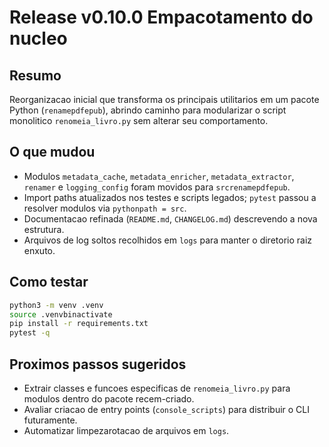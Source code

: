 # Release v0.10.0 Empacotamento do nucleo

## Resumo
Reorganizacao inicial que transforma os principais utilitarios em um pacote Python (`renamepdfepub`), abrindo caminho para modularizar o script monolitico `renomeia_livro.py` sem alterar seu comportamento.

## O que mudou
- Modulos `metadata_cache`, `metadata_enricher`, `metadata_extractor`, `renamer` e `logging_config` foram movidos para `srcrenamepdfepub`.
- Import paths atualizados nos testes e scripts legados; `pytest` passou a resolver modulos via `pythonpath = src`.
- Documentacao refinada (`README.md`, `CHANGELOG.md`) descrevendo a nova estrutura.
- Arquivos de log soltos recolhidos em `logs` para manter o diretorio raiz enxuto.

## Como testar
```bash
python3 -m venv .venv
source .venvbinactivate
pip install -r requirements.txt
pytest -q
```

## Proximos passos sugeridos
- Extrair classes e funcoes especificas de `renomeia_livro.py` para modulos dentro do pacote recem-criado.
- Avaliar criacao de entry points (`console_scripts`) para distribuir o CLI futuramente.
- Automatizar limpezarotacao de arquivos em `logs`.
